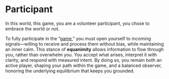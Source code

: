 # Participant

In this world, this game, you are a volunteer participant, you chose to embrace the world or not.

To fully participate in the “[game](My%20game%2031f34ef2de0b4ae997d1271cd61ff0db.md),” you must open yourself to incoming signals—willing to receive and process them without bias, while maintaining an inner calm. This stance of **equanimity** allows information to flow through you, rather than overwhelm you. You accept what arises, interpret it with clarity, and respond with measured intent. By doing so, you remain both an active player, shaping your path within the game, and a balanced observer, honoring the underlying equilibrium that keeps you grounded.